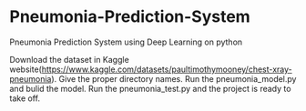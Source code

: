 # Pneumonia-Prediction-System
Pneumonia Prediction System using Deep Learning on python


Download the dataset in Kaggle website(https://www.kaggle.com/datasets/paultimothymooney/chest-xray-pneumonia).
Give the proper directory names.
Run the pneumonia_model.py and bulid the model.
Run the pneumonia_test.py and the project is ready to take off.
